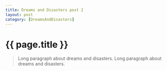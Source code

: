```yaml
---
title: Dreams and Disasters post 2
layout: post
category: [DreamsAndDisasters]
---
```


# {{ page.title }}


>Long paragraph about dreams and disasters.
>Long paragraph about dreams and disasters.

